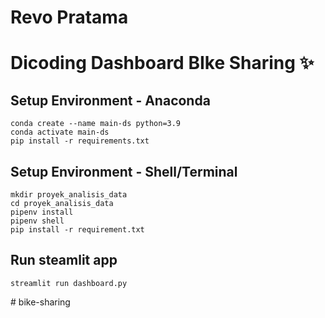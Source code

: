 # Revo Pratama

# Dicoding Dashboard BIke Sharing ✨

## Setup Environment - Anaconda

```
conda create --name main-ds python=3.9
conda activate main-ds
pip install -r requirements.txt
```

## Setup Environment - Shell/Terminal

```
mkdir proyek_analisis_data
cd proyek_analisis_data
pipenv install
pipenv shell
pip install -r requirement.txt
```

## Run steamlit app

```
streamlit run dashboard.py
```
#   b i k e - s h a r i n g  
 